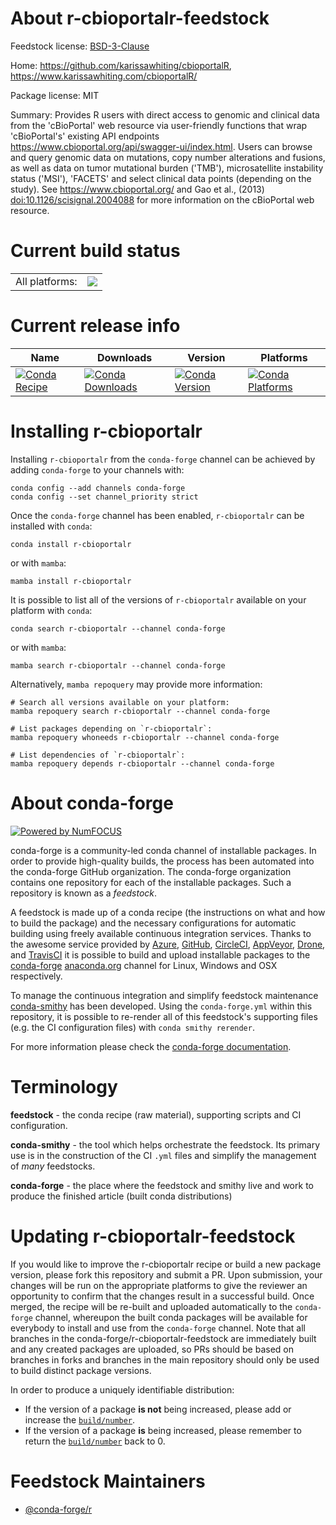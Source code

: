 About r-cbioportalr-feedstock
=============================

Feedstock license: [BSD-3-Clause](https://github.com/conda-forge/r-cbioportalr-feedstock/blob/main/LICENSE.txt)

Home: https://github.com/karissawhiting/cbioportalR, https://www.karissawhiting.com/cbioportalR/

Package license: MIT

Summary: Provides R users with direct access to genomic and clinical data from the 'cBioPortal' web resource via user-friendly functions that wrap 'cBioPortal's' existing API endpoints <https://www.cbioportal.org/api/swagger-ui/index.html>. Users can browse and query genomic data on mutations, copy number alterations and fusions, as well as data on tumor mutational burden ('TMB'), microsatellite instability status ('MSI'), 'FACETS' and select clinical data points (depending on the study). See <https://www.cbioportal.org/> and Gao et al., (2013) <doi:10.1126/scisignal.2004088> for more information on the cBioPortal web resource.

Current build status
====================


<table><tr><td>All platforms:</td>
    <td>
      <a href="https://dev.azure.com/conda-forge/feedstock-builds/_build/latest?definitionId=17140&branchName=main">
        <img src="https://dev.azure.com/conda-forge/feedstock-builds/_apis/build/status/r-cbioportalr-feedstock?branchName=main">
      </a>
    </td>
  </tr>
</table>

Current release info
====================

| Name | Downloads | Version | Platforms |
| --- | --- | --- | --- |
| [![Conda Recipe](https://img.shields.io/badge/recipe-r--cbioportalr-green.svg)](https://anaconda.org/conda-forge/r-cbioportalr) | [![Conda Downloads](https://img.shields.io/conda/dn/conda-forge/r-cbioportalr.svg)](https://anaconda.org/conda-forge/r-cbioportalr) | [![Conda Version](https://img.shields.io/conda/vn/conda-forge/r-cbioportalr.svg)](https://anaconda.org/conda-forge/r-cbioportalr) | [![Conda Platforms](https://img.shields.io/conda/pn/conda-forge/r-cbioportalr.svg)](https://anaconda.org/conda-forge/r-cbioportalr) |

Installing r-cbioportalr
========================

Installing `r-cbioportalr` from the `conda-forge` channel can be achieved by adding `conda-forge` to your channels with:

```
conda config --add channels conda-forge
conda config --set channel_priority strict
```

Once the `conda-forge` channel has been enabled, `r-cbioportalr` can be installed with `conda`:

```
conda install r-cbioportalr
```

or with `mamba`:

```
mamba install r-cbioportalr
```

It is possible to list all of the versions of `r-cbioportalr` available on your platform with `conda`:

```
conda search r-cbioportalr --channel conda-forge
```

or with `mamba`:

```
mamba search r-cbioportalr --channel conda-forge
```

Alternatively, `mamba repoquery` may provide more information:

```
# Search all versions available on your platform:
mamba repoquery search r-cbioportalr --channel conda-forge

# List packages depending on `r-cbioportalr`:
mamba repoquery whoneeds r-cbioportalr --channel conda-forge

# List dependencies of `r-cbioportalr`:
mamba repoquery depends r-cbioportalr --channel conda-forge
```


About conda-forge
=================

[![Powered by
NumFOCUS](https://img.shields.io/badge/powered%20by-NumFOCUS-orange.svg?style=flat&colorA=E1523D&colorB=007D8A)](https://numfocus.org)

conda-forge is a community-led conda channel of installable packages.
In order to provide high-quality builds, the process has been automated into the
conda-forge GitHub organization. The conda-forge organization contains one repository
for each of the installable packages. Such a repository is known as a *feedstock*.

A feedstock is made up of a conda recipe (the instructions on what and how to build
the package) and the necessary configurations for automatic building using freely
available continuous integration services. Thanks to the awesome service provided by
[Azure](https://azure.microsoft.com/en-us/services/devops/), [GitHub](https://github.com/),
[CircleCI](https://circleci.com/), [AppVeyor](https://www.appveyor.com/),
[Drone](https://cloud.drone.io/welcome), and [TravisCI](https://travis-ci.com/)
it is possible to build and upload installable packages to the
[conda-forge](https://anaconda.org/conda-forge) [anaconda.org](https://anaconda.org/)
channel for Linux, Windows and OSX respectively.

To manage the continuous integration and simplify feedstock maintenance
[conda-smithy](https://github.com/conda-forge/conda-smithy) has been developed.
Using the ``conda-forge.yml`` within this repository, it is possible to re-render all of
this feedstock's supporting files (e.g. the CI configuration files) with ``conda smithy rerender``.

For more information please check the [conda-forge documentation](https://conda-forge.org/docs/).

Terminology
===========

**feedstock** - the conda recipe (raw material), supporting scripts and CI configuration.

**conda-smithy** - the tool which helps orchestrate the feedstock.
                   Its primary use is in the construction of the CI ``.yml`` files
                   and simplify the management of *many* feedstocks.

**conda-forge** - the place where the feedstock and smithy live and work to
                  produce the finished article (built conda distributions)


Updating r-cbioportalr-feedstock
================================

If you would like to improve the r-cbioportalr recipe or build a new
package version, please fork this repository and submit a PR. Upon submission,
your changes will be run on the appropriate platforms to give the reviewer an
opportunity to confirm that the changes result in a successful build. Once
merged, the recipe will be re-built and uploaded automatically to the
`conda-forge` channel, whereupon the built conda packages will be available for
everybody to install and use from the `conda-forge` channel.
Note that all branches in the conda-forge/r-cbioportalr-feedstock are
immediately built and any created packages are uploaded, so PRs should be based
on branches in forks and branches in the main repository should only be used to
build distinct package versions.

In order to produce a uniquely identifiable distribution:
 * If the version of a package **is not** being increased, please add or increase
   the [``build/number``](https://docs.conda.io/projects/conda-build/en/latest/resources/define-metadata.html#build-number-and-string).
 * If the version of a package **is** being increased, please remember to return
   the [``build/number``](https://docs.conda.io/projects/conda-build/en/latest/resources/define-metadata.html#build-number-and-string)
   back to 0.

Feedstock Maintainers
=====================

* [@conda-forge/r](https://github.com/conda-forge/r/)

